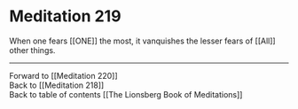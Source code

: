 # Meditation 219

When one fears [[ONE]] the most, it vanquishes the lesser fears of [[All]] other things. 

___

Forward to [[Meditation 220]]  
Back to [[Meditation 218]]  
Back to table of contents [[The Lionsberg Book of Meditations]]  